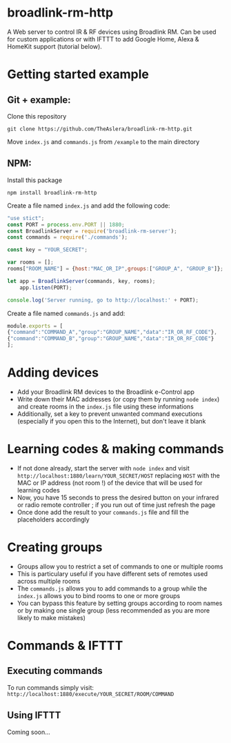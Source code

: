 # broadlink-rm-http
A Web server to control IR & RF devices using Broadlink RM. Can be used for custom applications or with IFTTT to add Google Home, Alexa & HomeKit support (tutorial below).

# Getting started example

## Git + example:

Clone this repository
```
git clone https://github.com/TheAslera/broadlink-rm-http.git
```

Move ```index.js``` and ```commands.js``` from ```/example``` to the main directory

## NPM:

Install this package
```
npm install broadlink-rm-http
```

Create a file named ```index.js``` and add the following code:
```js
"use stict";
const PORT = process.env.PORT || 1880;
const BroadlinkServer = require('broadlink-rm-server');
const commands = require('./commands');

const key = "YOUR_SECRET";

var rooms = [];
rooms["ROOM_NAME"] = {host:"MAC_OR_IP",groups:["GROUP_A", "GROUP_B"]};

let app = BroadlinkServer(commands, key, rooms);
    app.listen(PORT);

console.log('Server running, go to http://localhost:' + PORT);
```

Create a file named ```commands.js``` and add:
```js
module.exports = [
{"command":"COMMAND_A","group":"GROUP_NAME","data":"IR_OR_RF_CODE"},
{"command":"COMMAND_B","group":"GROUP_NAME","data":"IR_OR_RF_CODE"}
];
```

# Adding devices

- Add your Broadlink RM devices to the Broadlink e-Control app
- Write down their MAC addresses (or copy them by running ```node index```) and create rooms in the ```index.js``` file using these informations
- Additionally, set a key to prevent unwanted command executions (especially if you open this to the Internet), but don't leave it blank

# Learning codes & making commands

- If not done already, start the server with ```node index``` and visit ```http://localhost:1880/learn/YOUR_SECRET/HOST``` replacing ```HOST``` with the MAC or IP address (not room !) of the device that will be used for learning codes
- Now, you have 15 seconds to press the desired button on your infrared or radio remote controller ; if you run out of time just refresh the page
- Once done add the result to your ```commands.js``` file and fill the placeholders accordingly

# Creating groups

- Groups allow you to restrict a set of commands to one or multiple rooms
- This is particulary useful if you have different sets of remotes used across multiple rooms
- The ```commands.js``` allows you to add commands to a group while the ```index.js``` allows you to bind rooms to one or more groups
- You can bypass this feature by setting groups according to room names or by making one single group (less recommended as you are more likely to make mistakes)

# Commands & IFTTT

## Executing commands
To run commands simply visit:
```http://localhost:1880/execute/YOUR_SECRET/ROOM/COMMAND```

## Using IFTTT
Coming soon...